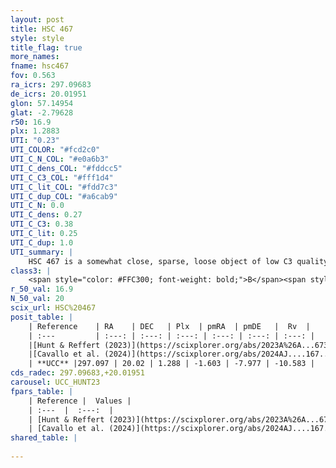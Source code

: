 ```yaml
---
layout: post
title: HSC 467
style: style
title_flag: true
more_names: 
fname: hsc467
fov: 0.563
ra_icrs: 297.09683
de_icrs: 20.01951
glon: 57.14954
glat: -2.79628
r50: 16.9
plx: 1.2883
UTI: "0.23"
UTI_COLOR: "#fcd2c0"
UTI_C_N_COL: "#e0a6b3"
UTI_C_dens_COL: "#fddcc5"
UTI_C_C3_COL: "#fff1d4"
UTI_C_lit_COL: "#fdd7c3"
UTI_C_dup_COL: "#a6cab9"
UTI_C_N: 0.0
UTI_C_dens: 0.27
UTI_C_C3: 0.38
UTI_C_lit: 0.25
UTI_C_dup: 1.0
UTI_summary: |
    HSC 467 is a somewhat close, sparse, loose object of low C3 quality. It was recently reported in the literature.<br><br><span style="color: #99180f; font-weight: bold;">Warning: </span>contains less than 25 stars with <i>P>0.5</i> estimated.
class3: |
    <span style="color: #FFC300; font-weight: bold;">B</span><span style="color: red; font-weight: bold;">C</span>
r_50_val: 16.9
N_50_val: 20
scix_url: HSC%20467
posit_table: |
    | Reference    | RA    | DEC   | Plx  | pmRA  | pmDE   |  Rv  |
    | :---         | :---: | :---: | :---: | :---: | :---: | :---: |
    |[Hunt & Reffert (2023)](https://scixplorer.org/abs/2023A%26A...673A.114H) | 297.123 | 20.142 | 1.286 | -1.612 | -8.009 | -13.298 |
    |[Cavallo et al. (2024)](https://scixplorer.org/abs/2024AJ....167...12C) | 297.029 | 19.912 | 1.289 | -- | -- | -- |
    | **UCC** |297.097 | 20.02 | 1.288 | -1.603 | -7.977 | -10.583 | 
cds_radec: 297.09683,+20.01951
carousel: UCC_HUNT23
fpars_table: |
    | Reference |  Values |
    | :---  |  :---:  |
    | [Hunt & Reffert (2023)](https://scixplorer.org/abs/2023A%26A...673A.114H) | `AV50=0.68, diffAV50=0.404, MOD50=9.366, logAge50=7.922` |
    | [Cavallo et al. (2024)](https://scixplorer.org/abs/2024AJ....167...12C) | `AV50=1.12, dMod50=9.16, logAge50=8.08, [Fe/H]50=-0.73` |
shared_table: |
    
---
```

